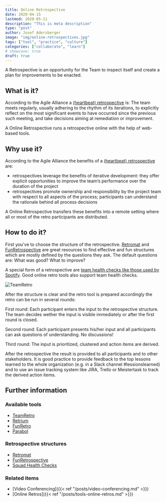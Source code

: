 ```yaml
---
title: Online Retrospective
date: 2020-04-15
lastmod: 2020-05-11
description: "This is meta description"
type: "post"
author: Josef Adersberger
image: "img/online-retrospectives.jpg"
tags: ["tool", "practice", "culture"]
categories: ["collaborate", "learn"]
# showcase: true
draft: true
---
```


A Retrospective is an opportunity for the Team to inspect itself and create a plan for improvements to be enacted.

<!--more-->

## What is it?

According to the Agile Alliance a [(heartbeat) retrospective](https://www.agilealliance.org/glossary/heartbeatretro/) is: The team meets regularly, usually adhering to the rhythm of its iterations, to explicitly reflect on the most significant events to have occurred since the previous such meeting, and take decisions aiming at remediation or improvement.

A Online Retrospective runs a retrospective online with the help of web-based tools.
 
## Why use it?

According to the Agile Alliance the benefits of a [(heartbeat) retrospective](https://www.agilealliance.org/glossary/heartbeatretro/) are:
 * retrospectives leverage the benefits of iterative development: they offer explicit opportunities to improve the team’s performance over the duration of the project
 * retrospectives promote ownership and responsibility by the project team with respect to all aspects of the process; participants can understand the rationale behind all process decisions
 
A Online Retrospective transfers these benefits into a remote setting where all or most of the retro participants are distributed.

## How to do it?

First you've to choose the structure of the retrospective. [Retromat](https://retromat.org/en) and [FunRetrospective](https://www.funretrospectives.com) are great resources to find effective and fun structures which are mostly defined by the questions they ask. The default questions are: What was good? What to improve? 
   
A special form of a retrospective are [team health checks like those used by Spotify](https://labs.spotify.com/2014/09/16/squad-health-check-model). Good online retro tools also support team health checks.

![TeamRetro](/img/online-retro.jpg)

After the structure is clear and the retro tool is prepared accordingly the retro can be run in several rounds:

First round: Each participant enters the input to the retrospective structure. The team decides wether the input is visible immediately or after the first round is closed.

Second round: Each participant presents his/her input and all participants can ask questions of understanding. No discussions!

Third round: The input is prioritized, clustered and action items are derived.

After the retrospective the result is provided to all participants and to other stakeholders. It is good practice to provide feedback to the top lessons learned to the whole organization (e.g. in a Slack channel #lessionslearned) and to use an issue tracking system like JIRA, Trello or Meistertask to track the derived action items.
   
## Further information

### Available tools

 * [TeamRetro](https://www.teamretro.com)
 * [Retrium](https://www.retrium.com)
 * [FunRetro](https://funretro.io)
 * [Parabol](https://www.parabol.co)
 
### Retrospective structures
 * [Retromat](https://retromat.org/en)
 * [FunRetrospective](https://www.funretrospectives.com)
 * [Squad Health Checks](https://labs.spotify.com/2014/09/16/squad-health-check-model)

### Related items

* [Video Conferencing]({{< ref "/posts/video-conferencing.md" >}})
* [Online Retros]({{< ref "/posts/tools-online-retros.md" >}})


